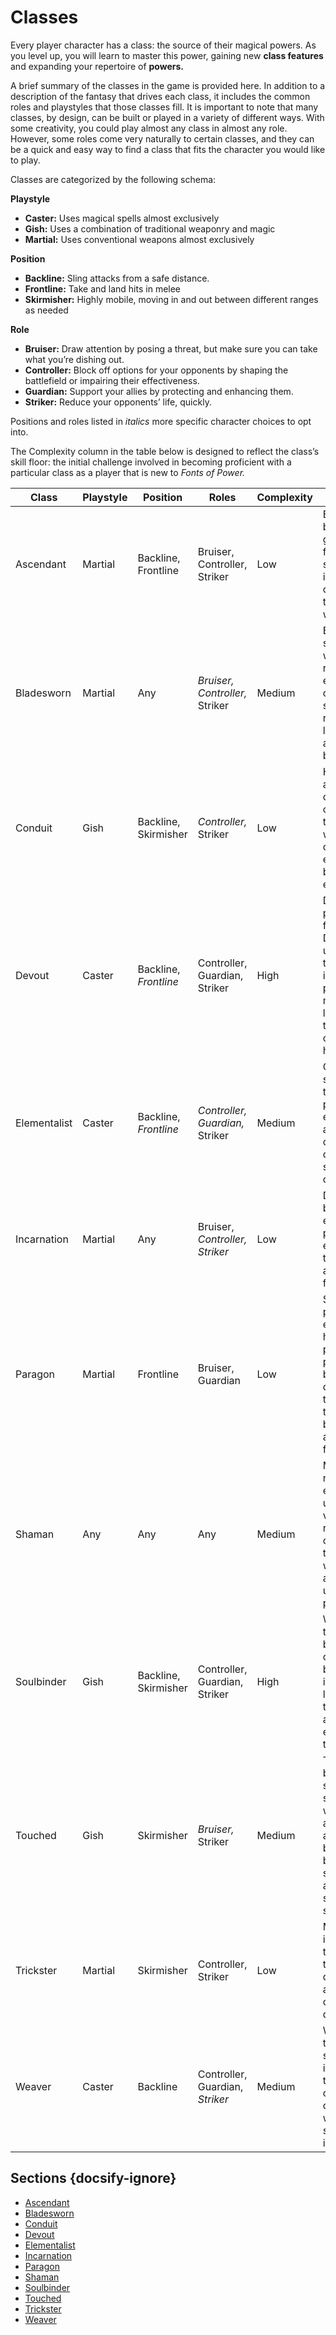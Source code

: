 # Classes
Every player character has a class: the source of their magical powers. As you level up, you will learn to master this power, gaining new **class features** and expanding your repertoire of **powers.**

A brief summary of the classes in the game is provided here. In addition to a description of the fantasy that drives each class, it includes the common roles and playstyles that those classes fill. It is important to note that many classes, by design, can be built or played in a variety of different ways. With some creativity, you could play almost any class in almost any role. However, some roles come very naturally to certain classes, and they can be a quick and easy way to find a class that fits the character you would like to play. 

Classes are categorized by the following schema: 

**Playstyle**

* **Caster:** Uses magical spells almost exclusively
* **Gish:** Uses a combination of traditional weaponry and magic
* **Martial:** Uses conventional weapons almost exclusively

**Position**

* **Backline:** Sling attacks from a safe distance.
* **Frontline:** Take and land hits in melee
* **Skirmisher:** Highly mobile, moving in and out between different ranges as needed

**Role**

* **Bruiser:** Draw attention by posing a threat, but make sure you can take what you’re dishing out.
* **Controller:** Block off options for your opponents by shaping the battlefield or impairing their effectiveness.
* **Guardian:** Support your allies by protecting and enhancing them.
* **Striker:** Reduce your opponents’ life, quickly.

Positions and roles listed in *italics* more specific character choices to opt into. 

The Complexity column in the table below is designed to reflect the class’s skill floor: the initial challenge involved in becoming proficient with a particular class as a player that is new to *Fonts of Power.*

<div class="wideTable">

Class | Playstyle | Position | Roles | Complexity | Description
-- | -- | -- | -- | -- | --
Ascendant | Martial | Backline, Frontline | Bruiser, Controller, Striker | Low | Basic attack brawler or grappler focused on self-improvement, customizing their natural weapons.
Bladesworn | Martial | Any | *Bruiser, Controller,* Striker | Medium | Bound to a sentient weapon, they react with elaborate counterattacks, stacking up rhythm as they land basic attack after basic attack.
Conduit | Gish | Backline, Skirmisher | *Controller,* Striker | Low | Highly mobile artificer capable of casting spells through their weapons and chaining those effects between enemies.
Devout | Caster | Backline, *Frontline* | Controller, Guardian, Striker | High | Drawing on the power of a fickle god, the Devout builds up Favor so they can work incredibly powerful miracles that last as long as their concentration hotels..
Elementalist | Caster | Backline, *Frontline* | *Controller, Guardian,* Striker | Medium | Classic spellslinger that balances pairs of elements against each other and copies the spells that they cast.
Incarnation | Martial | Any | Bruiser, *Controller, Striker* | Low | Dead-simple brawler that exploits the power of their emotions to transform into an unstoppable force.
Paragon | Martial | Frontline | Bruiser, Guardian | Low | Stalwart protector that excels at holding a position, providing area buffs and debuffs to those around them and blocking attacks of their foes.
Shaman | Any | Any | Any | Medium | Manifests natural elements with unparalleled versatility, recklessly overwhelming themselves with its intense and uncontrollable power.
Soulbinder | Gish | Backline, Skirmisher | Controller, Guardian, Striker | High | With a touch or the tip of a blade a connection between souls is formed, letting them transmit subtle and strange effects through the bond.
Touched | Gish | Skirmisher | *Bruiser,* Striker | Medium | Two entities bound to the same form slowly learn to work together as they dance across the battlefield, blending melee strikes, ranged attacks, and simple custom spells.
Trickster | Martial | Skirmisher | Controller, Striker | Low | Masters of luck itself, they play the odds as they roll the dice on huge attacks and set off devious delayed- 
Weaver | Caster | Backline | Controller, Guardian, *Striker* | Medium | Weave together simple patterns into a brilliant tapestry by carefully choosing which ones to sustain indefinitely.

</div>

## Sections {docsify-ignore}
* [Ascendant](character-options/classes/ascendant.md)
* [Bladesworn](character-options/classes/bladesworn.md)
* [Conduit](character-options/classes/conduit.md)
* [Devout](character-options/classes/devout.md)
* [Elementalist](character-options/classes/elementalist.md)
* [Incarnation](character-options/classes/incarnation.md)
* [Paragon](character-options/classes/paragon.md)
* [Shaman](character-options/classes/shaman.md)
* [Soulbinder](character-options/classes/soulbinder.md)
* [Touched](character-options/classes/touched.md)
* [Trickster](character-options/classes/trickster.md)
* [Weaver](character-options/classes/weaver.md)
